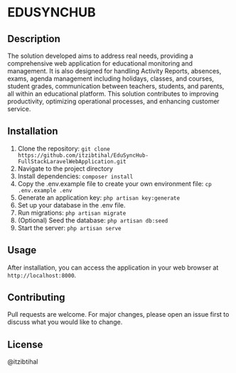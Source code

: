 # EDUSYNCHUB

## Description

The solution developed aims to address real needs, providing a comprehensive web application for educational monitoring and management. It is also designed for handling Activity Reports, absences, exams, agenda management including holidays, classes, and courses, student grades, communication between teachers, students, and parents, all within an educational platform. This solution contributes to improving productivity, optimizing operational processes, and enhancing customer service.
## Installation

1. Clone the repository: `git clone https://github.com/itzibtihal/EduSyncHub-FullStackLaravelWebApplication.git`
2. Navigate to the project directory
3. Install dependencies: `composer install`
4. Copy the .env.example file to create your own environment file: `cp .env.example .env`
5. Generate an application key: `php artisan key:generate`
6. Set up your database in the .env file.
7. Run migrations: `php artisan migrate`
8. (Optional) Seed the database: `php artisan db:seed`
9. Start the server: `php artisan serve`

## Usage

After installation, you can access the application in your web browser at `http://localhost:8000`.

## Contributing

Pull requests are welcome. For major changes, please open an issue first to discuss what you would like to change.

## License

@itzibtihal